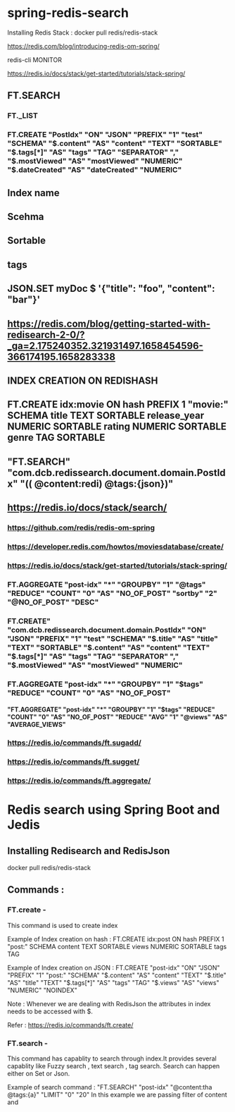 # spring-redis-search

Installing Redis Stack : docker pull redis/redis-stack

https://redis.com/blog/introducing-redis-om-spring/

redis-cli MONITOR

https://redis.io/docs/stack/get-started/tutorials/stack-spring/

## FT.SEARCH
### FT._LIST
### FT.CREATE "PostIdx" "ON" "JSON" "PREFIX" "1" "test" "SCHEMA" "$.content" "AS" "content" "TEXT" "SORTABLE" "$.tags[*]" "AS" "tags" "TAG" "SEPARATOR" "," "$.mostViewed" "AS" "mostViewed" "NUMERIC" "$.dateCreated" "AS" "dateCreated" "NUMERIC"

## Index name
## Scehma
## Sortable
## tags
## JSON.SET myDoc $ '{"title": "foo", "content": "bar"}'

## https://redis.com/blog/getting-started-with-redisearch-2-0/?_ga=2.175240352.321931497.1658454596-366174195.1658283338
## INDEX CREATION ON REDISHASH
## FT.CREATE idx:movie ON hash PREFIX 1 "movie:" SCHEMA title TEXT SORTABLE release_year NUMERIC SORTABLE rating NUMERIC SORTABLE genre TAG SORTABLE

## "FT.SEARCH" "com.dcb.redissearch.document.domain.PostIdx" "(( @content:redi) @tags:{json})"

## https://redis.io/docs/stack/search/

### https://github.com/redis/redis-om-spring

### https://developer.redis.com/howtos/moviesdatabase/create/
### https://redis.io/docs/stack/get-started/tutorials/stack-spring/

### FT.AGGREGATE "post-idx" "*" "GROUPBY" "1" "@tags" "REDUCE" "COUNT" "0" "AS" "NO_OF_POST" "sortby" "2" "@NO_OF_POST" "DESC"
### FT.CREATE" "com.dcb.redissearch.document.domain.PostIdx" "ON" "JSON" "PREFIX" "1" "test" "SCHEMA" "$.title" "AS" "title" "TEXT" "SORTABLE" "$.content" "AS" "content" "TEXT" "$.tags[*]" "AS" "tags" "TAG" "SEPARATOR" "," "$.mostViewed" "AS" "mostViewed" "NUMERIC"

### FT.AGGREGATE "post-idx" "*" "GROUPBY" "1" "$tags" "REDUCE" "COUNT" "0" "AS" "NO_OF_POST"
####  "FT.AGGREGATE" "post-idx" "*" "GROUPBY" "1" "$tags" "REDUCE" "COUNT" "0" "AS" "NO_OF_POST" "REDUCE" "AVG" "1" "@views" "AS" "AVERAGE_VIEWS"
### https://redis.io/commands/ft.sugadd/
### https://redis.io/commands/ft.sugget/
### https://redis.io/commands/ft.aggregate/



# Redis search using Spring Boot and Jedis

## Installing Redisearch and RedisJson

docker pull redis/redis-stack

## Commands :
### FT.create -
This command is used to create index

Example of Index creation on hash : FT.CREATE idx:post ON hash PREFIX 1 "post:" SCHEMA content TEXT SORTABLE views NUMERIC SORTABLE tags TAG

Example of Index creation on JSON : FT.CREATE "post-idx" "ON" "JSON" "PREFIX" "1" "post:" "SCHEMA" "$.content" "AS" "content" "TEXT" "$.title" "AS" "title" "TEXT" "$.tags[*]" "AS" "tags" "TAG" "$.views" "AS" "views" "NUMERIC" "NOINDEX"

Note : Whenever we are dealing with RedisJson the attributes in index needs to be accessed with $.

Refer : https://redis.io/commands/ft.create/


### FT.search -
This command has capablity to search through index.It provides several capablity like Fuzzy search , text search , tag search.
Search can happen either on Set or Json.

Example of search command : "FT.SEARCH" "post-idx" "@content:tha @tags:{a}" "LIMIT" "0" "20"
In this example we are passing filter of content and 


